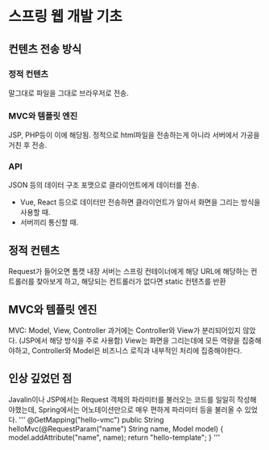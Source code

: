 # 스프링 웹 개발 기초

## 컨텐츠 전송 방식
### 정적 컨텐츠
말그대로 파일을 그대로 브라우저로 전송.

### MVC와 템플릿 엔진
JSP, PHP등이 이에 해당됨. 정적으로 html파일을 전송하는게 아니라 서버에서 가공을 거친 후 전송.

### API
JSON 등의 데이터 구조 포맷으로 클라이언트에게 데이터를 전송. 
- Vue, React 등으로 데이터만 전송하면 클라이언트가 알아서 화면을 그리는 방식을 사용할 때.
- 서버끼리 통신할 때.

## 정적 컨텐츠
Request가 들어오면 톰캣 내장 서버는 스프링 컨테이너에게 해당 URL에 해당하는 컨트롤러를 찾아보게 하고, 해당되는 컨트롤러가 없다면 static 컨텐츠를 반환

## MVC와 템플릿 엔진
MVC: Model, View, Controller
과거에는 Controller와 View가 분리되어있지 않았다. (JSP에서 해당 방식을 주로 사용함)
View는 화면을 그리는데에 모든 역량을 집중해야하고, Controller와 Model은 비즈니스 로직과 내부적인 처리에 집중해야한다.



## 인상 깊었던 점
Javalin이나 JSP에서는 Request 객체의 파라미터를 불러오는 코드를 일일히 작성해야했는데, Spring에서는 어노테이션만으로 매우 편하게 파라미터 등을 불러올 수 있었다.
'''
@GetMapping("hello-vmc")
public String helloMvc(@RequestParam("name") String name, Model model) {
    model.addAttribute("name", name);
    return "hello-template";
}
'''